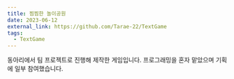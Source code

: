 ```yaml
---
title: 찜찜한 놀이공원
date: 2023-06-12
external_link: https://github.com/Tarae-22/TextGame
tags:
  - TextGame
---
```


동아리에서 팀 프로젝트로 진행해 제작한 게임입니다. 프로그래밍을 혼자 맡았으며 기획에 일부 참여했습니다.

<!--more-->
